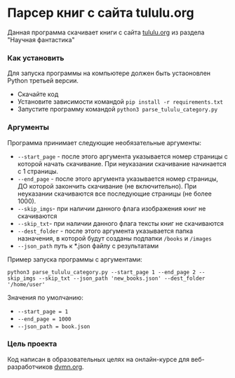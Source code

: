 # Парсер книг с сайта tululu.org

Данная программа скачивает книги с сайта [tululu.org](tululu.org) из раздела "Научная фантастика"

### Как установить

Для запуска программы на компьютере должен быть устаоновлен Python третьей версии. 

- Скачайте код
- Установите зависимости командой `pip install -r requirements.txt`
- Запустите программу командой `python3 parse_tululu_category.py`

### Аргументы
Программа принимает следующие необязательные аргументы:

- `--start_page` - после этого аргумента указывается номер страницы с которой начать скачивание. При неуказании скачивание начинается с 1 страницы.
- `--end_page` - после этого аргумента указывается номер страницы, ДО которой закончить скачивание (не включительно). При неуказании скачиваются все последующие страницы (не более 1000).
- `--skip_imgs`- при наличии данного флага изображения книг не скачиваются
- `--skip_txt`- при наличии данного флага тексты книг не скачиваются
- `--dest_folder` - после этого аргумента указывается папка назначения, в которой будут созданы подпапки `/books` и `/images`
- `--json_path` путь к *.json файлу с результатами

Пример запуска программы с аргументами:

```
python3 parse_tululu_category.py --start_page 1 --end_page 2 --skip_imgs --skip_txt --json_path 'new_books.json' --dest_folder '/home/user'
```

Значения по умолчанию:
- `--start_page = 1`
- `--end_page = 1000`
- `--json_path = book.json`

### Цель проекта

Код написан в образовательных целях на онлайн-курсе для веб-разработчиков [dvmn.org](https://dvmn.org/).